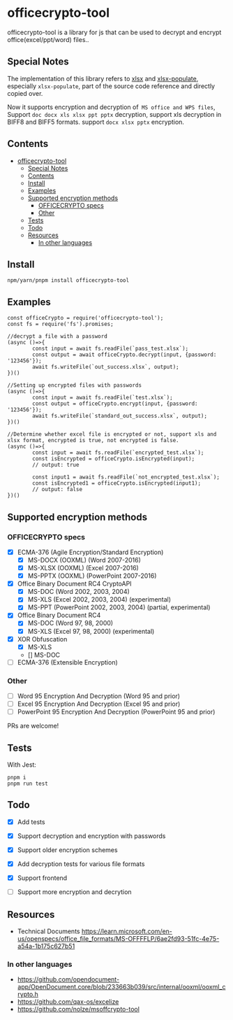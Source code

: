 # officecrypto-tool


officecrypto-tool is a library for js that can be used to decrypt and encrypt office(excel/ppt/word) files..

## Special Notes
The implementation of this library refers to [xlsx](https://www.npmjs.com/package/xlsx) and [xlsx-populate](https://www.npmjs.com/package/xlsx-populate), especially `xlsx-populate`, part of the source code reference and directly copied over.

Now it supports encryption and decryption of` MS office and WPS files`, Support `doc docx xls xlsx ppt pptx` decryption, support xls decryption in BIFF8 and BIFF5 formats. support `docx xlsx pptx` encryption.

## Contents

- [officecrypto-tool](#officecrypto-tool)
  - [Special Notes](#special-notes)
  - [Contents](#contents)
  - [Install](#install)
  - [Examples](#examples)
  - [Supported encryption methods](#supported-encryption-methods)
    - [OFFICECRYPTO specs](#officecrypto-specs)
    - [Other](#other)
  - [Tests](#tests)
  - [Todo](#todo)
  - [Resources](#resources)
    - [In other languages](#in-other-languages)


## Install

```
npm/yarn/pnpm install officecrypto-tool
```

## Examples

```
const officeCrypto = require('officecrypto-tool');
const fs = require('fs').promises;

//decrypt a file with a password
(async ()=>{
        const input = await fs.readFile(`pass_test.xlsx`);
        const output = await officeCrypto.decrypt(input, {password: '123456'});
        await fs.writeFile(`out_success.xlsx`, output);
})()

//Setting up encrypted files with passwords
(async ()=>{
        const input = await fs.readFile(`test.xlsx`);
        const output = officeCrypto.encrypt(input, {password: '123456'});
        await fs.writeFile(`standard_out_success.xlsx`, output);
})()

//Determine whether excel file is encrypted or not, support xls and xlsx format, encrypted is true, not encrypted is false.
(async ()=>{
        const input = await fs.readFile(`encrypted_test.xlsx`);
        const isEncrypted = officeCrypto.isEncrypted(input);
        // output: true

        const input1 = await fs.readFile(`not_encrypted_test.xlsx`);
        const isEncrypted1 = officeCrypto.isEncrypted(input1);
        // output: false
})()
```

## Supported encryption methods

### OFFICECRYPTO specs

* [x] ECMA-376 (Agile Encryption/Standard Encryption)
  * [x] MS-DOCX (OOXML) (Word 2007-2016)
  * [x] MS-XLSX (OOXML) (Excel 2007-2016)
  * [x] MS-PPTX (OOXML) (PowerPoint 2007-2016)
* [x] Office Binary Document RC4 CryptoAPI
  * [x] MS-DOC (Word 2002, 2003, 2004)
  * [x] MS-XLS (Excel 2002, 2003, 2004) (experimental)
  * [x] MS-PPT (PowerPoint 2002, 2003, 2004) (partial, experimental)
* [x] Office Binary Document RC4
  * [x] MS-DOC (Word 97, 98, 2000)
  * [x] MS-XLS (Excel 97, 98, 2000) (experimental)
* [x] XOR Obfuscation
  * [x] MS-XLS
  * [] MS-DOC
* [ ] ECMA-376 (Extensible Encryption)

### Other

* [ ] Word 95 Encryption And Decryption (Word 95 and prior)
* [ ] Excel 95 Encryption And Decryption (Excel 95 and prior)
* [ ] PowerPoint 95 Encryption And Decryption (PowerPoint 95 and prior)

PRs are welcome!

## Tests

With Jest:

```
pnpm i 
pnpm run test
```

## Todo

* [x] Add tests
* [x] Support decryption and encryption  with passwords
* [x] Support older encryption schemes
* [x] Add decryption tests for various file formats
* [x] Support frontend
* [ ] Support more encryption and decrytion 


## Resources


* Technical Documents <https://learn.microsoft.com/en-us/openspecs/office_file_formats/MS-OFFFFLP/6ae2fd93-51fc-4e75-a54a-1b175c627b51>




### In other languages

* <https://github.com/opendocument-app/OpenDocument.core/blob/233663b039/src/internal/ooxml/ooxml_crypto.h>
* <https://github.com/qax-os/excelize>
* <https://github.com/nolze/msoffcrypto-tool>

